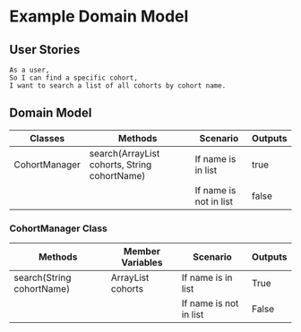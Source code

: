 # Example Domain Model

## User Stories

```
As a user,
So I can find a specific cohort,
I want to search a list of all cohorts by cohort name.
```

## Domain Model

| Classes       | Methods                                              | Scenario               | Outputs |
|---------------|------------------------------------------------------|------------------------|---------|
| CohortManager | search(ArrayList<String> cohorts, String cohortName) | If name is in list     | true    |
|               |                                                      | If name is not in list | false   |


### CohortManager Class

| Methods                   | Member Variables          | Scenario               | Outputs |
|---------------------------|---------------------------|------------------------|---------|
| search(String cohortName) | ArrayList<String> cohorts | If name is in list     | True    |
|                           |                           | If name is not in list | False   |


